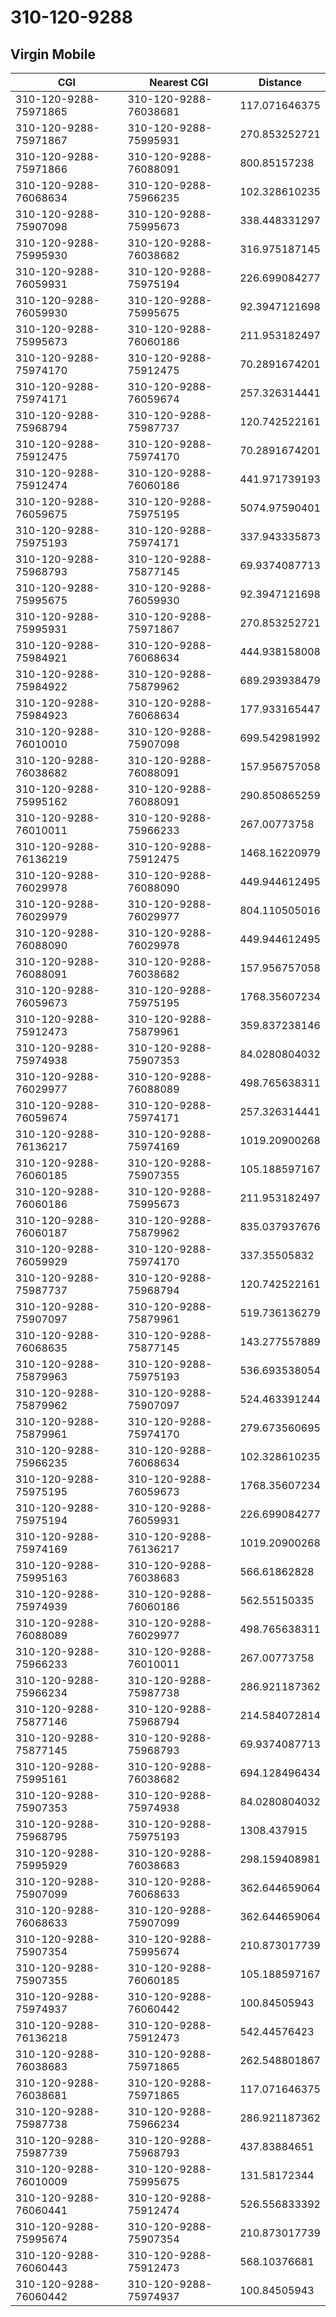 # 310-120-9288
## Virgin Mobile


| CGI | Nearest CGI | Distance |
|-----|-------------|----------|
| 310-120-9288-75971865 | 310-120-9288-76038681 | 117.071646375 |
| 310-120-9288-75971867 | 310-120-9288-75995931 | 270.853252721 |
| 310-120-9288-75971866 | 310-120-9288-76088091 | 800.85157238 |
| 310-120-9288-76068634 | 310-120-9288-75966235 | 102.328610235 |
| 310-120-9288-75907098 | 310-120-9288-75995673 | 338.448331297 |
| 310-120-9288-75995930 | 310-120-9288-76038682 | 316.975187145 |
| 310-120-9288-76059931 | 310-120-9288-75975194 | 226.699084277 |
| 310-120-9288-76059930 | 310-120-9288-75995675 | 92.3947121698 |
| 310-120-9288-75995673 | 310-120-9288-76060186 | 211.953182497 |
| 310-120-9288-75974170 | 310-120-9288-75912475 | 70.2891674201 |
| 310-120-9288-75974171 | 310-120-9288-76059674 | 257.326314441 |
| 310-120-9288-75968794 | 310-120-9288-75987737 | 120.742522161 |
| 310-120-9288-75912475 | 310-120-9288-75974170 | 70.2891674201 |
| 310-120-9288-75912474 | 310-120-9288-76060186 | 441.971739193 |
| 310-120-9288-76059675 | 310-120-9288-75975195 | 5074.97590401 |
| 310-120-9288-75975193 | 310-120-9288-75974171 | 337.943335873 |
| 310-120-9288-75968793 | 310-120-9288-75877145 | 69.9374087713 |
| 310-120-9288-75995675 | 310-120-9288-76059930 | 92.3947121698 |
| 310-120-9288-75995931 | 310-120-9288-75971867 | 270.853252721 |
| 310-120-9288-75984921 | 310-120-9288-76068634 | 444.938158008 |
| 310-120-9288-75984922 | 310-120-9288-75879962 | 689.293938479 |
| 310-120-9288-75984923 | 310-120-9288-76068634 | 177.933165447 |
| 310-120-9288-76010010 | 310-120-9288-75907098 | 699.542981992 |
| 310-120-9288-76038682 | 310-120-9288-76088091 | 157.956757058 |
| 310-120-9288-75995162 | 310-120-9288-76088091 | 290.850865259 |
| 310-120-9288-76010011 | 310-120-9288-75966233 | 267.00773758 |
| 310-120-9288-76136219 | 310-120-9288-75912475 | 1468.16220979 |
| 310-120-9288-76029978 | 310-120-9288-76088090 | 449.944612495 |
| 310-120-9288-76029979 | 310-120-9288-76029977 | 804.110505016 |
| 310-120-9288-76088090 | 310-120-9288-76029978 | 449.944612495 |
| 310-120-9288-76088091 | 310-120-9288-76038682 | 157.956757058 |
| 310-120-9288-76059673 | 310-120-9288-75975195 | 1768.35607234 |
| 310-120-9288-75912473 | 310-120-9288-75879961 | 359.837238146 |
| 310-120-9288-75974938 | 310-120-9288-75907353 | 84.0280804032 |
| 310-120-9288-76029977 | 310-120-9288-76088089 | 498.765638311 |
| 310-120-9288-76059674 | 310-120-9288-75974171 | 257.326314441 |
| 310-120-9288-76136217 | 310-120-9288-75974169 | 1019.20900268 |
| 310-120-9288-76060185 | 310-120-9288-75907355 | 105.188597167 |
| 310-120-9288-76060186 | 310-120-9288-75995673 | 211.953182497 |
| 310-120-9288-76060187 | 310-120-9288-75879962 | 835.037937676 |
| 310-120-9288-76059929 | 310-120-9288-75974170 | 337.35505832 |
| 310-120-9288-75987737 | 310-120-9288-75968794 | 120.742522161 |
| 310-120-9288-75907097 | 310-120-9288-75879961 | 519.736136279 |
| 310-120-9288-76068635 | 310-120-9288-75877145 | 143.277557889 |
| 310-120-9288-75879963 | 310-120-9288-75975193 | 536.693538054 |
| 310-120-9288-75879962 | 310-120-9288-75907097 | 524.463391244 |
| 310-120-9288-75879961 | 310-120-9288-75974170 | 279.673560695 |
| 310-120-9288-75966235 | 310-120-9288-76068634 | 102.328610235 |
| 310-120-9288-75975195 | 310-120-9288-76059673 | 1768.35607234 |
| 310-120-9288-75975194 | 310-120-9288-76059931 | 226.699084277 |
| 310-120-9288-75974169 | 310-120-9288-76136217 | 1019.20900268 |
| 310-120-9288-75995163 | 310-120-9288-76038683 | 566.61862828 |
| 310-120-9288-75974939 | 310-120-9288-76060186 | 562.55150335 |
| 310-120-9288-76088089 | 310-120-9288-76029977 | 498.765638311 |
| 310-120-9288-75966233 | 310-120-9288-76010011 | 267.00773758 |
| 310-120-9288-75966234 | 310-120-9288-75987738 | 286.921187362 |
| 310-120-9288-75877146 | 310-120-9288-75968794 | 214.584072814 |
| 310-120-9288-75877145 | 310-120-9288-75968793 | 69.9374087713 |
| 310-120-9288-75995161 | 310-120-9288-76038682 | 694.128496434 |
| 310-120-9288-75907353 | 310-120-9288-75974938 | 84.0280804032 |
| 310-120-9288-75968795 | 310-120-9288-75975193 | 1308.437915 |
| 310-120-9288-75995929 | 310-120-9288-76038683 | 298.159408981 |
| 310-120-9288-75907099 | 310-120-9288-76068633 | 362.644659064 |
| 310-120-9288-76068633 | 310-120-9288-75907099 | 362.644659064 |
| 310-120-9288-75907354 | 310-120-9288-75995674 | 210.873017739 |
| 310-120-9288-75907355 | 310-120-9288-76060185 | 105.188597167 |
| 310-120-9288-75974937 | 310-120-9288-76060442 | 100.84505943 |
| 310-120-9288-76136218 | 310-120-9288-75912473 | 542.44576423 |
| 310-120-9288-76038683 | 310-120-9288-75971865 | 262.548801867 |
| 310-120-9288-76038681 | 310-120-9288-75971865 | 117.071646375 |
| 310-120-9288-75987738 | 310-120-9288-75966234 | 286.921187362 |
| 310-120-9288-75987739 | 310-120-9288-75968793 | 437.83884651 |
| 310-120-9288-76010009 | 310-120-9288-75995675 | 131.58172344 |
| 310-120-9288-76060441 | 310-120-9288-75912474 | 526.556833392 |
| 310-120-9288-75995674 | 310-120-9288-75907354 | 210.873017739 |
| 310-120-9288-76060443 | 310-120-9288-75912473 | 568.10376681 |
| 310-120-9288-76060442 | 310-120-9288-75974937 | 100.84505943 |
